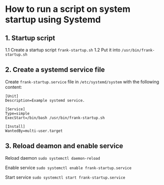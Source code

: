 # How to run a script on system startup using Systemd

## 1. Startup script
1.1 Create a startup script `frank-startup.sh`
1.2 Put it into `/usr/bin/frank-startup.sh`

## 2. Create a systemd service file
Create `frank-startup.service` file in `/etc/systemd/system` with the following content:

```
[Unit]
Description=Example systemd service.

[Service]
Type=simple
ExecStart=/bin/bash /usr/bin/frank-startup.sh

[Install]
WantedBy=multi-user.target
```

## 3. Reload deamon and enable service

Reload daemon
`sudo systemctl daemon-reload`

Enable service
`sudo systemctl enable frank-startup.service`

Start service
`sudo systemctl start frank-startup.service`